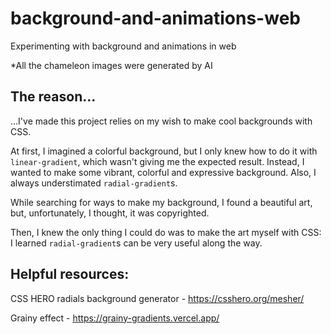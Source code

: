 # background-and-animations-web
Experimenting with background and animations in web

*All the chameleon images were generated by AI

## The reason...
...I've made this project relies on my wish to make cool backgrounds with CSS.  

At first, I imagined a colorful background, but I only knew how to do it with `linear-gradient`, which wasn't giving me the expected result. Instead, I wanted to make some vibrant, colorful and expressive background.  Also, I always understimated `radial-gradient`s. 

While searching for ways to make my background, I found a beautiful art, but, unfortunately, I thought, it was copyrighted. 

Then, I knew the only thing I could do was to make the art myself with CSS: I learned `radial-gradient`s can be very useful along the way.

## Helpful resources:  
CSS HERO radials background generator - https://csshero.org/mesher/  

Grainy effect - https://grainy-gradients.vercel.app/